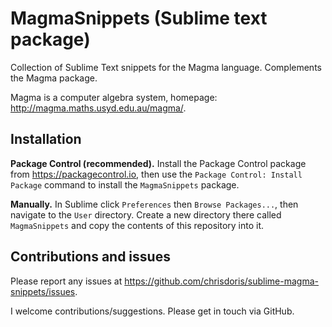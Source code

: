 # MagmaSnippets (Sublime text package)
Collection of Sublime Text snippets for the Magma language. Complements the Magma package.

Magma is a computer algebra system, homepage: http://magma.maths.usyd.edu.au/magma/.

## Installation

**Package Control (recommended).** Install the Package Control package from https://packagecontrol.io, then use the `Package Control: Install Package` command to install the `MagmaSnippets` package.

**Manually.** In Sublime click `Preferences` then `Browse Packages...`, then navigate to the `User` directory. Create a new directory there called `MagmaSnippets` and copy the contents of this repository into it.

## Contributions and issues

Please report any issues at https://github.com/chrisdoris/sublime-magma-snippets/issues.

I welcome contributions/suggestions. Please get in touch via GitHub.
